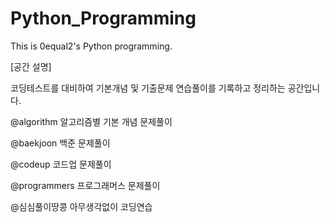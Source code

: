 # Python_Programming

This is 0equal2's Python programming. 

[공간 설명]

코딩테스트를 대비하여 기본개념 및 기출문제 연습풀이를 기록하고 정리하는 공간입니다. 

@algorithm 
알고리즘별 기본 개념 문제풀이

@baekjoon
백준 문제풀이

@codeup
코드업 문제풀이

@programmers
프로그래머스 문제풀이

@심심풀이땅콩
아무생각없이 코딩연습
